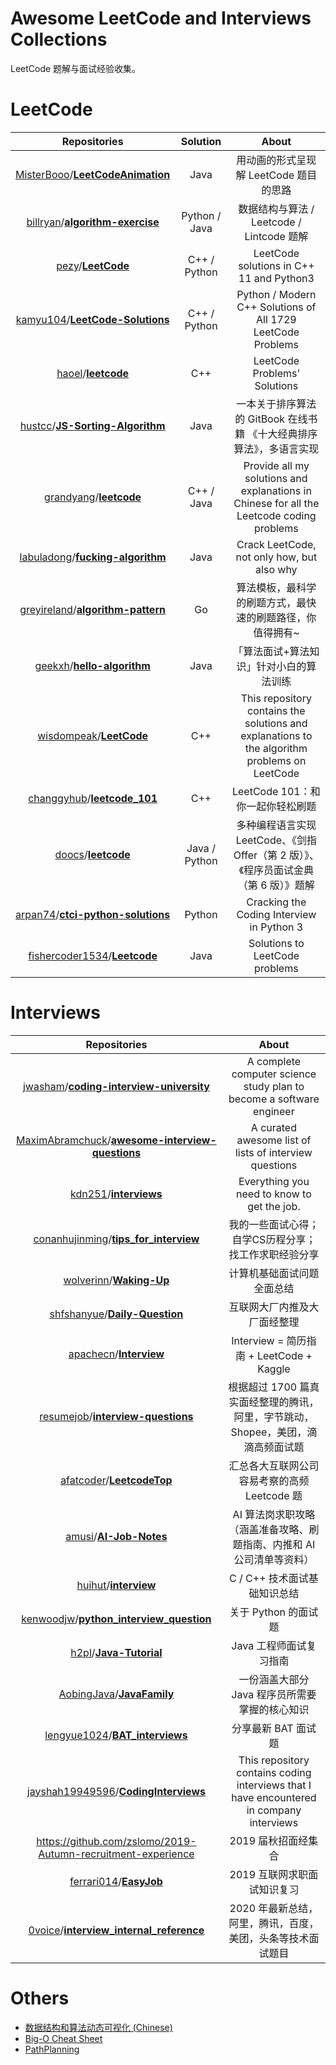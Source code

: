 Awesome LeetCode and Interviews Collections
======

LeetCode 题解与面试经验收集。

# LeetCode

|                         Repositories                         |   Solution    |                            About                             |
| :----------------------------------------------------------: | :-----------: | :----------------------------------------------------------: |
| [MisterBooo](https://github.com/MisterBooo)/**[LeetCodeAnimation](https://github.com/MisterBooo/LeetCodeAnimation)** |     Java      |            用动画的形式呈现解 LeetCode 题目的思路            |
| [billryan](https://github.com/billryan)/**[algorithm-exercise](https://github.com/billryan/algorithm-exercise)** | Python / Java |          数据结构与算法 / Leetcode / Lintcode 题解           |
| [pezy](https://github.com/pezy)/**[LeetCode](https://github.com/pezy/LeetCode)** | C++ / Python  |           LeetCode solutions in C++ 11 and Python3           |
| [kamyu104](https://github.com/kamyu104)/**[LeetCode-Solutions](https://github.com/kamyu104/LeetCode-Solutions)** | C++ / Python  | Python / Modern C++ Solutions of All 1729 LeetCode Problems  |
| [haoel](https://github.com/haoel)/**[leetcode](https://github.com/haoel/leetcode)** |      C++      |                 LeetCode Problems' Solutions                 |
| [hustcc](https://github.com/hustcc)/**[JS-Sorting-Algorithm](https://github.com/hustcc/JS-Sorting-Algorithm)** |     Java      | 一本关于排序算法的 GitBook 在线书籍 《十大经典排序算法》，多语言实现 |
| [grandyang](https://github.com/grandyang)/**[leetcode](https://github.com/grandyang/leetcode)** |  C++ / Java   | Provide all my solutions and explanations in Chinese for all the Leetcode coding problems |
| [labuladong](https://github.com/labuladong)/**[fucking-algorithm](https://github.com/labuladong/fucking-algorithm)** |     Java      |          Crack LeetCode, not only how, but also why          |
| [greyireland](https://github.com/greyireland)/**[algorithm-pattern](https://github.com/greyireland/algorithm-pattern)** |      Go       |  算法模板，最科学的刷题方式，最快速的刷题路径，你值得拥有~   |
| [geekxh](https://github.com/geekxh)/**[hello-algorithm](https://github.com/geekxh/hello-algorithm)** |     Java      |           「算法面试+算法知识」针对小白的算法训练            |
| [wisdompeak](https://github.com/wisdompeak)/**[LeetCode](https://github.com/wisdompeak/LeetCode)** |      C++      | This repository contains the solutions and explanations to the algorithm problems on LeetCode |
| [changgyhub](https://github.com/changgyhub)/**[leetcode_101](https://github.com/changgyhub/leetcode_101)** |      C++      |               LeetCode 101：和你一起你轻松刷题               |
| [doocs](https://github.com/doocs)/**[leetcode](https://github.com/doocs/leetcode)** | Java / Python | 多种编程语言实现 LeetCode、《剑指 Offer（第 2 版）》、《程序员面试金典（第 6 版）》题解 |
| [arpan74](https://github.com/arpan74)/**[ctci-python-solutions](https://github.com/arpan74/ctci-python-solutions)** |    Python     |          Cracking the Coding Interview in Python 3           |
| [fishercoder1534](https://github.com/fishercoder1534)/**[Leetcode](https://github.com/fishercoder1534/Leetcode)** |     Java      |                Solutions to LeetCode problems                |

# Interviews

|                         Repositories                         |                            About                             |
| :----------------------------------------------------------: | :----------------------------------------------------------: |
| [jwasham](https://github.com/jwasham)/**[coding-interview-university](https://github.com/jwasham/coding-interview-university)** | A complete computer science study plan to become a software engineer |
| [MaximAbramchuck](https://github.com/MaximAbramchuck)/**[awesome-interview-questions](https://github.com/MaximAbramchuck/awesome-interview-questions)** |    A curated awesome list of lists of interview questions    |
| [kdn251](https://github.com/kdn251)/**[interviews](https://github.com/kdn251/interviews)** |         Everything you need to know to get the job.          |
| [conanhujinming](https://github.com/conanhujinming)/**[tips_for_interview](https://github.com/conanhujinming/tips_for_interview)** |     我的一些面试心得；自学CS历程分享；找工作求职经验分享     |
| [wolverinn](https://github.com/wolverinn)/**[Waking-Up](https://github.com/wolverinn/Waking-Up)** |                  计算机基础面试问题全面总结                  |
| [shfshanyue](https://github.com/shfshanyue)/**[Daily-Question](https://github.com/shfshanyue/Daily-Question)** |                 互联网大厂内推及大厂面经整理                 |
| [apachecn](https://github.com/apachecn)/**[Interview](https://github.com/apachecn/Interview)** |           Interview = 简历指南 + LeetCode + Kaggle           |
| [resumejob](https://github.com/resumejob)/**[interview-questions](https://github.com/resumejob/interview-questions)** | 根据超过 1700 篇真实面经整理的腾讯，阿里，字节跳动，Shopee，美团，滴滴高频面试题 |
| [afatcoder](https://github.com/afatcoder)/**[LeetcodeTop](https://github.com/afatcoder/LeetcodeTop)** |         汇总各大互联网公司容易考察的高频 Leetcode 题         |
| [amusi](https://github.com/amusi)/**[AI-Job-Notes](https://github.com/amusi/AI-Job-Notes)** | AI 算法岗求职攻略（涵盖准备攻略、刷题指南、内推和 AI 公司清单等资料） |
| [huihut](https://github.com/huihut)/**[interview](https://github.com/huihut/interview)** |                 C / C++ 技术面试基础知识总结                 |
| [kenwoodjw](https://github.com/kenwoodjw)/**[python_interview_question](https://github.com/kenwoodjw/python_interview_question)** |                     关于 Python 的面试题                     |
| [h2pl](https://github.com/h2pl)/**[Java-Tutorial](https://github.com/h2pl/Java-Tutorial)** |                   Java 工程师面试复习指南                    |
| [AobingJava](https://github.com/AobingJava)/**[JavaFamily](https://github.com/AobingJava/JavaFamily)** |        一份涵盖大部分 Java 程序员所需要掌握的核心知识        |
| [lengyue1024](https://github.com/lengyue1024)/**[BAT_interviews](https://github.com/lengyue1024/BAT_interviews)** |                     分享最新 BAT 面试题                      |
| [jayshah19949596](https://github.com/jayshah19949596)/**[CodingInterviews](https://github.com/jayshah19949596/CodingInterviews)** | This repository contains coding interviews that I have encountered in company interviews |
| https://github.com/zslomo/2019-Autumn-recruitment-experience |                     2019 届秋招面经集合                      |
| [ferrari014](https://github.com/ferrari014)/**[EasyJob](https://github.com/ferrari014/EasyJob)** |                 2019 互联网求职面试知识复习                  |
| [0voice](https://github.com/0voice)/**[interview_internal_reference](https://github.com/0voice/interview_internal_reference)** | 2020 年最新总结，阿里，腾讯，百度，美团，头条等技术面试题目  |

# Others

* [数据结构和算法动态可视化 (Chinese)](https://visualgo.net/zh)
* [Big-O Cheat Sheet](https://www.bigocheatsheet.com/)
* [PathPlanning](https://github.com/zhm-real/PathPlanning)

